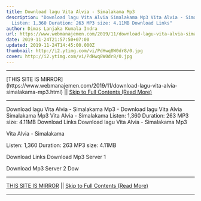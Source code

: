 ```yaml
---
title: Download lagu Vita Alvia - Simalakama Mp3
description: "Download lagu Vita Alvia Simalakama Mp3 Vita Alvia - Simalakama
  Listen: 1,360 Duration: 263 MP3 size: 4.11MB Download Links"
author: Dimas Lanjaka Kumala Indra
url: https://www.webmanajemen.com/2019/11/download-lagu-vita-alvia-simalakama-mp3.html
date: 2019-11-24T21:57:50+07:00
updated: 2019-11-24T14:45:00.000Z
thumbnail: http://i2.ytimg.com/vi/PdHwq8W0dr8/0.jpg
cover: http://i2.ytimg.com/vi/PdHwq8W0dr8/0.jpg
---
```


<hr/> [THIS SITE IS MIRROR](https://www.webmanajemen.com/2019/11/download-lagu-vita-alvia-simalakama-mp3.html) || <a href="https://www.webmanajemen.com/2019/11/download-lagu-vita-alvia-simalakama-mp3.html" rel="follow" class="button" id="read-more">Skip to Full Contents (Read More)</a> <hr/> Download lagu Vita Alvia - Simalakama Mp3 - Download lagu Vita Alvia Simalakama Mp3 Vita Alvia - Simalakama Listen: 1,360 Duration: 263 MP3 size: 4.11MB Download Links Download lagu Vita Alvia - Simalakama Mp3

  Vita Alvia - Simalakama 

  Listen: 1,360 
  Duration: 263 
  MP3 size: 4.11MB 

  Download Links 
  Download Mp3 Server 1 

  Download Mp3 Server 2 
  Dow <hr/> [THIS SITE IS MIRROR](https://www.webmanajemen.com/2019/11/download-lagu-vita-alvia-simalakama-mp3.html) || <a href="https://www.webmanajemen.com/2019/11/download-lagu-vita-alvia-simalakama-mp3.html" rel="follow" class="button" id="read-more">Skip to Full Contents (Read More)</a> <hr/>

<script>
    if (location.host.includes('dimaslanjaka12')) {
      location.replace('https://www.webmanajemen.com/2019/11/download-lagu-vita-alvia-simalakama-mp3.html');
    }
  </script>